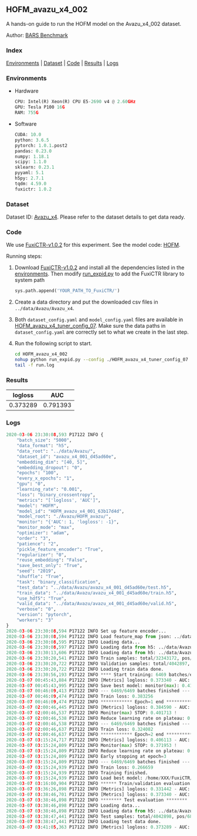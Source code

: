 ## HOFM_avazu_x4_002

A hands-on guide to run the HOFM model on the Avazu_x4_002 dataset.

Author: [BARS Benchmark](https://github.com/reczoo/BARS/blob/main/CITATION)

### Index
[Environments](#Environments) | [Dataset](#Dataset) | [Code](#Code) | [Results](#Results) | [Logs](#Logs)

### Environments
+ Hardware

  ```python
  CPU: Intel(R) Xeon(R) CPU E5-2690 v4 @ 2.60GHz
  GPU: Tesla P100 16G
  RAM: 755G

  ```

+ Software

  ```python
  CUDA: 10.0
  python: 3.6.5
  pytorch: 1.0.1.post2
  pandas: 0.23.0
  numpy: 1.18.1
  scipy: 1.1.0
  sklearn: 0.23.1
  pyyaml: 5.1
  h5py: 2.7.1
  tqdm: 4.59.0
  fuxictr: 1.0.2
  ```

### Dataset
Dataset ID: [Avazu_x4](https://github.com/reczoo/Datasets/tree/main/Avazu/Avazu_x4). Please refer to the dataset details to get data ready.

### Code

We use [FuxiCTR-v1.0.2](https://github.com/reczoo/FuxiCTR/tree/v1.0.2) for this experiment. See the model code: [HOFM](https://github.com/reczoo/FuxiCTR/blob/v1.0.2/fuxictr/pytorch/models/HOFM.py).

Running steps:

1. Download [FuxiCTR-v1.0.2](https://github.com/reczoo/FuxiCTR/archive/refs/tags/v1.0.2.zip) and install all the dependencies listed in the [environments](#environments). Then modify [run_expid.py](./run_expid.py#L5) to add the FuxiCTR library to system path
    
    ```python
    sys.path.append('YOUR_PATH_TO_FuxiCTR/')
    ```

2. Create a data directory and put the downloaded csv files in `../data/Avazu/Avazu_x4`.

3. Both `dataset_config.yaml` and `model_config.yaml` files are available in [HOFM_avazu_x4_tuner_config_07](./HOFM_avazu_x4_tuner_config_07). Make sure the data paths in `dataset_config.yaml` are correctly set to what we create in the last step.

4. Run the following script to start.

    ```bash
    cd HOFM_avazu_x4_002
    nohup python run_expid.py --config ./HOFM_avazu_x4_tuner_config_07 --expid HOFM_avazu_x4_001_252b26d7 --gpu 0 > run.log &
    tail -f run.log
    ```

### Results

| logloss | AUC  |
|:--------------------:|:--------------------:|
| 0.373289 | 0.791393  |


### Logs
```python
2020-03-06 23:30:08,593 P17122 INFO {
    "batch_size": "5000",
    "data_format": "h5",
    "data_root": "../data/Avazu/",
    "dataset_id": "avazu_x4_001_d45ad60e",
    "embedding_dim": "[40, 5]",
    "embedding_dropout": "0",
    "epochs": "100",
    "every_x_epochs": "1",
    "gpu": "0",
    "learning_rate": "0.001",
    "loss": "binary_crossentropy",
    "metrics": "['logloss', 'AUC']",
    "model": "HOFM",
    "model_id": "HOFM_avazu_x4_001_63b17d4d",
    "model_root": "./Avazu/HOFM_avazu/",
    "monitor": "{'AUC': 1, 'logloss': -1}",
    "monitor_mode": "max",
    "optimizer": "adam",
    "order": "3",
    "patience": "2",
    "pickle_feature_encoder": "True",
    "regularizer": "0",
    "reuse_embedding": "False",
    "save_best_only": "True",
    "seed": "2019",
    "shuffle": "True",
    "task": "binary_classification",
    "test_data": "../data/Avazu/avazu_x4_001_d45ad60e/test.h5",
    "train_data": "../data/Avazu/avazu_x4_001_d45ad60e/train.h5",
    "use_hdf5": "True",
    "valid_data": "../data/Avazu/avazu_x4_001_d45ad60e/valid.h5",
    "verbose": "0",
    "version": "pytorch",
    "workers": "3"
}
2020-03-06 23:30:08,594 P17122 INFO Set up feature encoder...
2020-03-06 23:30:08,594 P17122 INFO Load feature_map from json: ../data/Avazu/avazu_x4_001_d45ad60e/feature_map.json
2020-03-06 23:30:08,595 P17122 INFO Loading data...
2020-03-06 23:30:08,597 P17122 INFO Loading data from h5: ../data/Avazu/avazu_x4_001_d45ad60e/train.h5
2020-03-06 23:30:13,606 P17122 INFO Loading data from h5: ../data/Avazu/avazu_x4_001_d45ad60e/valid.h5
2020-03-06 23:30:20,541 P17122 INFO Train samples: total/32343172, pos/5492052, neg/26851120, ratio/16.98%
2020-03-06 23:30:20,722 P17122 INFO Validation samples: total/4042897, pos/686507, neg/3356390, ratio/16.98%
2020-03-06 23:30:20,722 P17122 INFO Loading train data done.
2020-03-06 23:30:56,193 P17122 INFO **** Start training: 6469 batches/epoch ****
2020-03-07 00:45:43,884 P17122 INFO [Metrics] logloss: 0.373340 - AUC: 0.791282
2020-03-07 00:45:43,995 P17122 INFO Save best model: monitor(max): 0.417942
2020-03-07 00:46:09,413 P17122 INFO --- 6469/6469 batches finished ---
2020-03-07 00:46:09,474 P17122 INFO Train loss: 0.383256
2020-03-07 00:46:09,474 P17122 INFO ************ Epoch=1 end ************
2020-03-07 02:00:46,445 P17122 INFO [Metrics] logloss: 0.384590 - AUC: 0.786303
2020-03-07 02:00:46,537 P17122 INFO Monitor(max) STOP: 0.401713 !
2020-03-07 02:00:46,538 P17122 INFO Reduce learning rate on plateau: 0.000100
2020-03-07 02:00:46,538 P17122 INFO --- 6469/6469 batches finished ---
2020-03-07 02:00:46,637 P17122 INFO Train loss: 0.324082
2020-03-07 02:00:46,637 P17122 INFO ************ Epoch=2 end ************
2020-03-07 03:15:24,717 P17122 INFO [Metrics] logloss: 0.406113 - AUC: 0.778066
2020-03-07 03:15:24,809 P17122 INFO Monitor(max) STOP: 0.371953 !
2020-03-07 03:15:24,809 P17122 INFO Reduce learning rate on plateau: 0.000010
2020-03-07 03:15:24,809 P17122 INFO Early stopping at epoch=3
2020-03-07 03:15:24,809 P17122 INFO --- 6469/6469 batches finished ---
2020-03-07 03:15:24,939 P17122 INFO Train loss: 0.266659
2020-03-07 03:15:24,939 P17122 INFO Training finished.
2020-03-07 03:15:24,939 P17122 INFO Load best model: /home/XXX/FuxiCTR/benchmarks/Avazu/HOFM_avazu/avazu_x4_001_d45ad60e/HOFM_avazu_x4_001_63b17d4d_avazu_x4_001_d45ad60e_model.ckpt
2020-03-07 03:16:00,904 P17122 INFO ****** Train/validation evaluation ******
2020-03-07 03:36:26,898 P17122 INFO [Metrics] logloss: 0.331442 - AUC: 0.854117
2020-03-07 03:38:46,701 P17122 INFO [Metrics] logloss: 0.373340 - AUC: 0.791282
2020-03-07 03:38:46,898 P17122 INFO ******** Test evaluation ********
2020-03-07 03:38:46,898 P17122 INFO Loading data...
2020-03-07 03:38:46,898 P17122 INFO Loading data from h5: ../data/Avazu/avazu_x4_001_d45ad60e/test.h5
2020-03-07 03:38:47,441 P17122 INFO Test samples: total/4042898, pos/686507, neg/3356391, ratio/16.98%
2020-03-07 03:38:47,441 P17122 INFO Loading test data done.
2020-03-07 03:41:05,363 P17122 INFO [Metrics] logloss: 0.373289 - AUC: 0.791393

```
